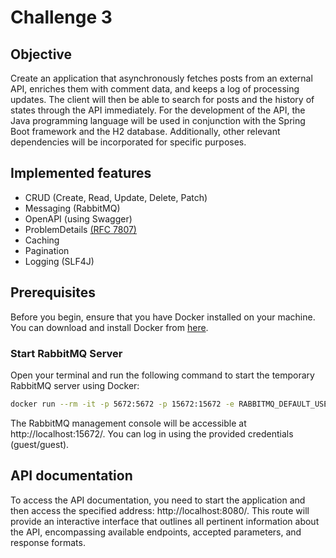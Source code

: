 # Challenge 3
## Objective
Create an application that asynchronously fetches posts from an external API, enriches them with comment data, and keeps a log of processing updates. The client will then be able to search for posts and the history of states through the API immediately. For the development of the API, the Java programming language will be used in conjunction with the Spring Boot framework and the H2 database. Additionally, other relevant dependencies will be incorporated for specific purposes.

## Implemented features
* CRUD (Create, Read, Update, Delete, Patch)
* Messaging (RabbitMQ)
* OpenAPI (using Swagger)
* ProblemDetails [(RFC 7807)](https://datatracker.ietf.org/doc/html/rfc7807)
* Caching
* Pagination
* Logging (SLF4J)

## Prerequisites
Before you begin, ensure that you have Docker installed on your machine. You can download and install Docker from [here](https://www.docker.com/products/docker-desktop).

### Start RabbitMQ Server

Open your terminal and run the following command to start the temporary RabbitMQ server using Docker:

```bash
docker run --rm -it -p 5672:5672 -p 15672:15672 -e RABBITMQ_DEFAULT_USER=guest -e RABBITMQ_DEFAULT_PASS=guest rabbitmq:management
```
The RabbitMQ management console will be accessible at http://localhost:15672/. You can log in using the provided credentials (guest/guest).

## API documentation
To access the API documentation, you need to start the application and then access the specified address: http://localhost:8080/. This route will provide an interactive interface that outlines all pertinent information about the API, encompassing available endpoints, accepted parameters, and response formats.
